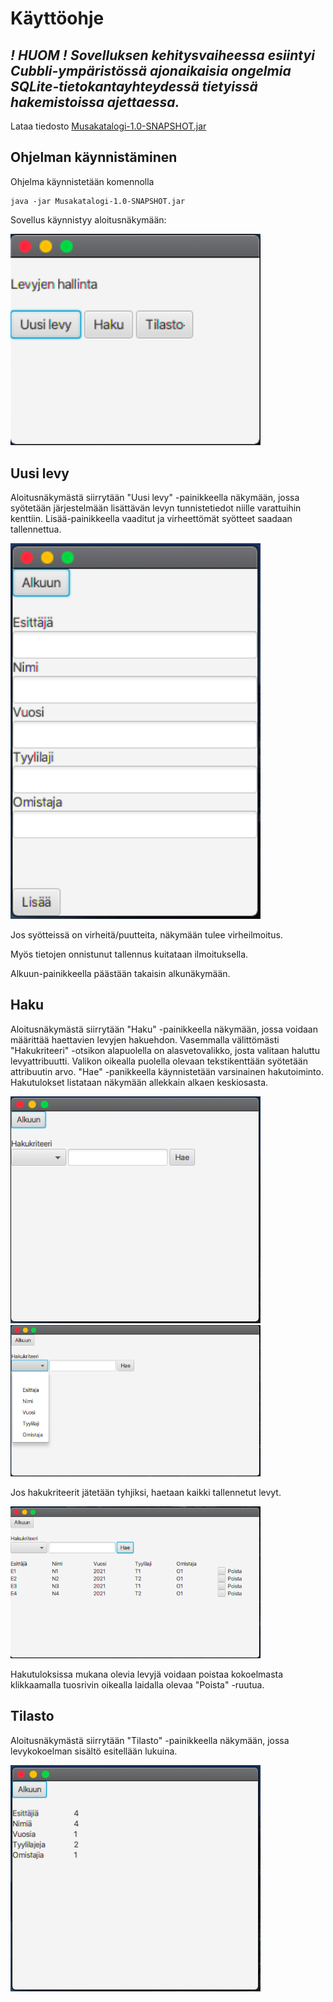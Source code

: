# Käyttöohje

## _! HUOM ! Sovelluksen kehitysvaiheessa esiintyi Cubbli-ympäristössä ajonaikaisia ongelmia SQLite-tietokantayhteydessä tietyissä hakemistoissa ajettaessa._

Lataa tiedosto [Musakatalogi-1.0-SNAPSHOT.jar](https://github.com/SuloKM/ot-harjoitustyo/releases/tag/viikko5)

## Ohjelman käynnistäminen

Ohjelma käynnistetään komennolla

```
java -jar Musakatalogi-1.0-SNAPSHOT.jar
```

Sovellus käynnistyy aloitusnäkymään:

<img src="https://raw.githubusercontent.com/SuloKM/ot-harjoitustyo/master/dokumentaatio/kuvat/alkunakyma.png" width="400">

## Uusi levy

Aloitusnäkymästä siirrytään "Uusi levy" -painikkeella näkymään, jossa syötetään järjestelmään lisättävän
levyn tunnistetiedot niille varattuihin kenttiin. Lisää-painikkeella vaaditut ja virheettömät syötteet 
saadaan tallennettua.

<img src="https://raw.githubusercontent.com/SuloKM/ot-harjoitustyo/master/dokumentaatio/kuvat/uusilevy.png" width="400">

Jos syötteissä on virheitä/puutteita, näkymään tulee virheilmoitus.

Myös tietojen onnistunut tallennus kuitataan ilmoituksella.

Alkuun-painikkeella päästään takaisin alkunäkymään.

## Haku

Aloitusnäkymästä siirrytään "Haku" -painikkeella näkymään, jossa voidaan määrittää haettavien levyjen hakuehdon. Vasemmalla välittömästi "Hakukriteeri" -otsikon alapuolella on alasvetovalikko, josta valitaan haluttu levyattribuutti. Valikon oikealla puolella olevaan tekstikenttään syötetään attribuutin arvo. "Hae" -panikkeella käynnistetään varsinainen hakutoiminto. Hakutulokset listataan näkymään allekkain alkaen keskiosasta.

<img src="https://raw.githubusercontent.com/SuloKM/ot-harjoitustyo/master/dokumentaatio/kuvat/hakunakyma.png" width="400">

<img src="https://raw.githubusercontent.com/SuloKM/ot-harjoitustyo/master/dokumentaatio/kuvat/hakunakyma2.png" width="400">

Jos hakukriteerit jätetään tyhjiksi, haetaan kaikki tallennetut levyt.

<img src="https://raw.githubusercontent.com/SuloKM/ot-harjoitustyo/master/dokumentaatio/kuvat/hakutulokset.png" width="400">

Hakutuloksissa mukana olevia levyjä voidaan poistaa kokoelmasta klikkaamalla tuosrivin oikealla laidalla olevaa "Poista" -ruutua.

## Tilasto

Aloitusnäkymästä siirrytään "Tilasto" -painikkeella näkymään, jossa levykokoelman sisältö esitellään lukuina.

<img src="https://raw.githubusercontent.com/SuloKM/ot-harjoitustyo/master/dokumentaatio/kuvat/tilastonakyma.png" width="400">
